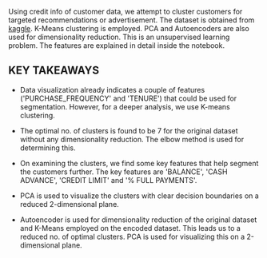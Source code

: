 Using credit info of customer data, we attempt to cluster customers for targeted recommendations or advertisement. The dataset is obtained from [kaggle](https://www.kaggle.com/arjunbhasin2013/ccdata). K-Means clustering is employed. PCA and Autoencoders are also used for dimensionality reduction. This is an unsupervised learning problem. The features are explained in detail inside the notebook.

## KEY TAKEAWAYS

* Data visualization already indicates a couple of features ('PURCHASE_FREQUENCY' and 'TENURE') that could be used for segmentation. However, for a deeper analysis, we use K-means clustering.

* The optimal no. of clusters is found to be 7 for the original dataset without any dimensionality reduction. The elbow method is used for determining this.

* On examining the clusters, we find some key features that help segment the customers further. The key features are 'BALANCE', 'CASH ADVANCE', 'CREDIT LIMIT' and '% FULL PAYMENTS'. 

* PCA is used to visualize the clusters with clear decision boundaries on a reduced 2-dimensional plane.

* Autoencoder is used for dimensionality reduction of the original dataset and K-Means employed on the encoded dataset. This leads us to a reduced no. of optimal clusters. PCA is used for visualizing this on a 2-dimensional plane.

